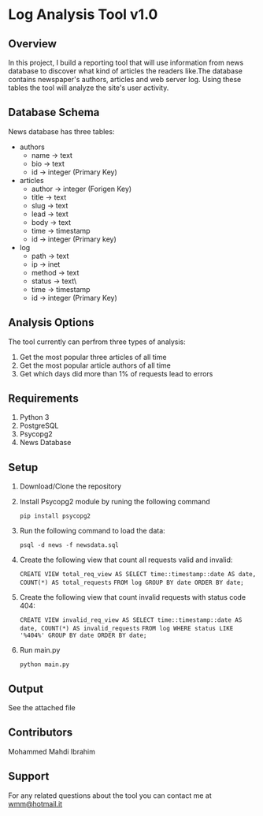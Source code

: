 # Log Analysis Tool v1.0

## Overview
In this project, I build a reporting tool that will use information from news database to discover what kind of articles the readers like.The database contains newspaper's authors, articles and web server log. Using these tables the tool will analyze the site's user activity.

## Database Schema
News database has three tables:
- authors
  - name -> text
  - bio -> text
  - id -> integer (Primary Key)
- articles
  - author -> integer (Forigen Key)
  - title -> text
  - slug -> text
  - lead -> text
  - body -> text
  - time -> timestamp
  - id -> integer (Primary key)
- log
  - path -> text
  - ip -> inet
  - method -> text
  - status -> text\  
  - time -> timestamp
  - id -> integer (Primary Key)

## Analysis Options
The tool currently can perfrom three types of analysis:
1. Get the most popular three articles of all time
2. Get the most popular article authors of all time
3. Get which days did more than 1% of requests lead to errors

## Requirements 
1. Python 3
2. PostgreSQL
3. Psycopg2
4. News Database

## Setup
1. Download/Clone the repository
2. Install Psycopg2 module by runing the following command
   
   `pip install psycopg2`
3. Run the following command to load the data:
   
   `psql -d news -f newsdata.sql`
4. Create the following view that count all requests valid and invalid: 
   
   `CREATE VIEW total_req_view AS SELECT time::timestamp::date AS date, COUNT(*) AS total_requests`
   `FROM log GROUP BY date ORDER BY date;`
5. Create the following view that count invalid requests with status code 404:
   
   `CREATE VIEW invalid_req_view AS SELECT time::timestamp::date AS date, COUNT(*) AS invalid_requests`
   `FROM log WHERE status LIKE '%404%' GROUP BY date ORDER BY date;`
6. Run main.py 
   
   `python main.py`

## Output
See the attached file

## Contributors
Mohammed Mahdi Ibrahim

## Support
For any related questions about the tool you can contact me at wmm@hotmail.it

